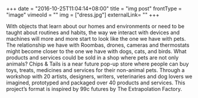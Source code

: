 +++
date = "2016-10-25T11:04:14+08:00"
title = "img post"
frontType = "image"
vimeoId = ""
img = ["dress.jpg"]
externalLink= ""
+++

With objects that learn about our homes and environments or need to be taught about routines and habits, the way we interact with devices and machines will more and more start to look like the one we have with pets. 
The relationship we have with Roombas, drones, cameras and thermostats might become closer to the one we have with dogs, cats, and birds. What products and services could be sold in a shop where pets are not only animals?
Chips & Tails is a near future pop-up store where people can buy toys, treats, medicines and services for their non-animal pets.  Through a workshop with 20 artists, designers, writers, veterinaries and dog lovers we imagined, prototyped and packaged over 40 products and services.
This project’s format is inspired by 99c futures by The Extrapolation Factory.
